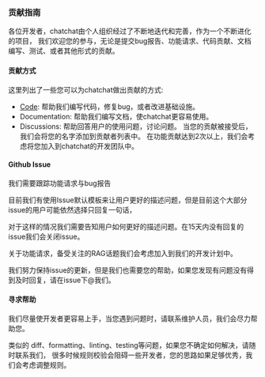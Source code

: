 ### 贡献指南

各位开发者，chatchat由个人组织经过了不断地迭代和完善，作为一个不断进化的项目，
我们欢迎您的参与，无论是提交bug报告、功能请求、代码贡献、文档编写、测试、或者其他形式的贡献。

#### 贡献方式

这里列出了一些您可以为chatchat做出贡献的方式:

- [Code](code.md): 帮助我们编写代码，修复bug，或者改进基础设施。
- Documentation: 帮助我们编写文档，使chatchat更容易使用。
- Discussions: 帮助回答用户的使用问题，讨论问题。
  当您的贡献被接受后，我们会将您的名字添加到贡献者列表中。
  在功能贡献达到2次以上，我们会考虑将您加入到chatchat的开发团队中。

#### Github Issue

我们需要跟踪功能请求与bug报告

目前我们有使用Issue默认模板来让用户更好的描述问题，但是目前这个大部分issue的用户可能依然选择只回复一句话，

对于这样的情况我们需要告知用户如何更好的描述问题。在15天内没有回复的issue我们会关闭issue。

关于功能请求，备受关注的RAG话题我们会考虑加入到我们的开发计划中。

我们努力保持issue的更新，但是我们也需要您的帮助，如果您发现有问题没有得到及时回复，请在issue下@我们。

#### 寻求帮助

我们尽量使开发者更容易上手，当您遇到问题时，请联系维护人员，我们会尽力帮助您。

类似的 diff、formatting、linting、testing等问题，如果您不确定如何解决，请随时联系我们，
很多时候规则校验会阻碍一些开发者，您的思路如果足够优秀，我们会考虑调整规则。

